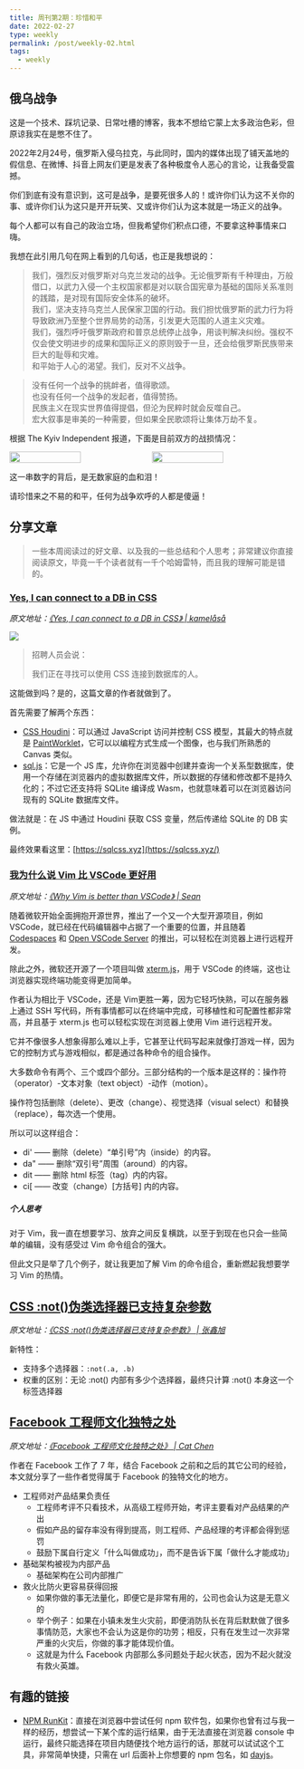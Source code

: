 ```yaml
---
title: 周刊第2期：珍惜和平
date: 2022-02-27
type: weekly
permalink: /post/weekly-02.html
tags: 
  - weekly
---
```


## 俄乌战争
这是一个技术、踩坑记录、日常吐槽的博客，我本不想给它蒙上太多政治色彩，但原谅我实在是憋不住了。

2022年2月24号，俄罗斯入侵乌拉克，与此同时，国内的媒体出现了铺天盖地的假信息、在微博、抖音上网友们更是发表了各种极度令人恶心的言论，让我备受震撼。

你们到底有没有意识到，这可是战争，是要死很多人的！或许你们认为这不关你的事、或许你们认为这只是开开玩笑、又或许你们认为这本就是一场正义的战争。

每个人都可以有自己的政治立场，但我希望你们积点口德，不要拿这种事情来口嗨。

我想在此引用几句在网上看到的几句话，也正是我想说的：
> 我们，强烈反对俄罗斯对乌克兰发动的战争。无论俄罗斯有千种理由，万般借口，以武力入侵一个主权国家都是对以联合国宪章为基础的国际关系准则的践踏，是对现有国际安全体系的破坏。<br />
> 我们，坚决支持乌克兰人民保家卫国的行动。我们担忧俄罗斯的武力行为将导致欧洲乃至整个世界局势的动荡，引发更大范围的人道主义灾难。<br />
> 我们，强烈呼吁俄罗斯政府和普京总统停止战争，用谈判解决纠纷。强权不仅会使文明进步的成果和国际正义的原则毁于一旦，还会给俄罗斯民族带来巨大的耻辱和灾难。<br />
> 和平始于人心的渴望。我们，反对不义战争。

> 没有任何一个战争的挑衅者，值得歌颂。<br />
> 也没有任何一个战争的发起者，值得赞扬。<br />
> 民族主义在现实世界值得提倡，但沦为民粹时就会反噬自己。<br />
> 宏大叙事是审美的一种需要，但如果全民歌颂将让集体万劫不复。<br />

根据 The Kyiv Independent 报道，下面是目前双方的战损情况：

<div style="display: flex;">
    <img width="50%" src="https://gd4ark-1258805822.cos.ap-guangzhou.myqcloud.com/images202202282142093.jpeg">
    <img width="50%" src="https://gd4ark-1258805822.cos.ap-guangzhou.myqcloud.com/images202202282142529.jpeg">
</div>

这一串数字的背后，是无数家庭的血和泪！

请珍惜来之不易的和平，任何为战争欢呼的人都是傻逼！

## 分享文章

> 一些本周阅读过的好文章、以及我的一些总结和个人思考；非常建议你直接阅读原文，毕竟一千个读者就有一千个哈姆雷特，而且我的理解可能是错的。

### [Yes, I can connect to a DB in CSS](https://www.leemeichin.com/posts/yes-i-can-connect-to-a-db-in-css.html)

*原文地址：[《Yes, I can connect to a DB in CSS》 | kamelåså](https://www.leemeichin.com/posts/yes-i-can-connect-to-a-db-in-css.html)*

![](https://www.leemeichin.com/img/yes-i-can-connect-to-a-db-in-css/tweet.jpg)

> 招聘人员会说：
> 
> 
> 我们正在寻找可以使用 CSS 连接到数据库的人。
> 

这能做到吗？是的，这篇文章的作者就做到了。

首先需要了解两个东西：

- [CSS Houdini](https://developer.mozilla.org/zh-CN/docs/Web/Guide/Houdini)：可以通过 JavaScript 访问并控制 CSS 模型，其最大的特点就是 [PaintWorklet](https://developer.mozilla.org/en-US/docs/Web/API/PaintWorklet)，它可以以编程方式生成一个图像，也与我们所熟悉的 Canvas 类似。
- [sql.js](https://sql.js.org/)：它是一个 JS 库，允许你在浏览器中创建并查询一个关系型数据库，使用一个存储在浏览器内的虚拟数据库文件，所以数据的存储和修改都不是持久化的；不过它还支持将 SQLite 编译成 Wasm，也就意味着可以在浏览器访问现有的 SQLite 数据库文件。

做法就是：在 JS 中通过 Houdini 获取 CSS 变量，然后传递给 SQLite 的 DB 实例。

最终效果看这里：[https://sqlcss.xyz](https://sqlcss.xyz/)

### [我为什么说 Vim 比 VSCode 更好用](https://sean-warman.medium.com/why-vim-is-better-than-vscode-d09e2355eb37)

*原文地址：[《Why Vim is better than VSCode》 | Sean](https://sean-warman.medium.com/why-vim-is-better-than-vscode-d09e2355eb37)*

随着微软开始全面拥抱开源世界，推出了一个又一个大型开源项目，例如 VSCode，就已经在代码编辑器中占据了一个重要的位置，并且随着 [Codespaces](https://github.com/features/codespaces) 和 [Open VSCode Server](https://github.com/gitpod-io/openvscode-server) 的推出，可以轻松在浏览器上进行远程开发。

除此之外，微软还开源了一个项目叫做 [xterm.js](https://github.com/xtermjs/xterm.js/)，用于 VSCode 的终端，这也让浏览器实现终端功能变得更加简单。

作者认为相比于 VSCode，还是 Vim更胜一筹，因为它轻巧快熟，可以在服务器上通过 SSH 写代码，所有事情都可以在终端中完成，可移植性和可配置性都非常高，并且基于 xterm.js 也可以轻松实现在浏览器上使用 Vim 进行远程开发。

它并不像很多人想象得那么难以上手，它甚至让代码写起来就像打游戏一样，因为它的控制方式与游戏相似，都是通过各种命令的组合操作。

大多数命令有两个、三个或四个部分。三部分结构的一个版本是这样的：操作符（operator）-文本对象（text object）-动作（motion）。

操作符包括删除（delete）、更改（change）、视觉选择（visual select）和替换（replace），每次选一个使用。

所以可以这样组合：

- di' —— 删除（delete）“单引号”内（inside）的内容。
- da" —— 删除“双引号”周围（around）的内容。
- dit —— 删除 html 标签（tag）内的内容。
- ci[ —— 改变（change）[方括号] 内的内容。

##### 个人思考

对于 Vim，我一直在想要学习、放弃之间反复横跳，以至于到现在也只会一些简单的编辑，没有感受过 Vim 命令组合的强大。

但此文只是举了几个例子，就让我更加了解 Vim 的命令组合，重新燃起我想要学习 Vim 的热情。

## [CSS :not()伪类选择器已支持复杂参数](https://www.zhangxinxu.com/wordpress/2022/02/css-not-pseudo-class-list-argument/?utm_source=tuicool&utm_medium=referral)
*原文地址：[《CSS :not()伪类选择器已支持复杂参数》 | 张鑫旭](https://www.zhangxinxu.com/wordpress/2022/02/css-not-pseudo-class-list-argument/?utm_source=tuicool&utm_medium=referral)*

新特性：

- 支持多个选择器：`:not(.a, .b)`
- 权重的区别：无论 :not() 内部有多少个选择器，最终只计算 :not() 本身这一个标签选择器

## [Facebook 工程师文化独特之处](https://chinese.catchen.me/2022/02/unique-engineering-culture-of-facebook.html)
*原文地址：[《Facebook 工程师文化独特之处》 | Cat Chen](https://chinese.catchen.me/2022/02/unique-engineering-culture-of-facebook.html)*

作者在 Facebook 工作了 7 年，结合 Facebook 之前和之后的其它公司的经验， 本文就分享了一些作者觉得属于 Facebook 的独特文化的地方。

- 工程师对产品结果负责任
    - 工程师考评不只看技术，从高级工程师开始，考评主要看对产品结果的产出
    - 假如产品的留存率没有得到提高，则工程师、产品经理的考评都会得到惩罚
    - 鼓励下属自行定义「什么叫做成功」，而不是告诉下属「做什么才能成功」
- 基础架构被视为内部产品
    - 基础架构在公司内部推广
- 救火比防火更容易获得回报
    - 如果你做的事无法量化，即便它是非常有用的，公司也会认为这是无意义的
    - 举个例子：如果在小镇未发生火灾前，即便消防队长在背后默默做了很多事情防范，大家也不会认为这是你的功劳；相反，只有在发生过一次非常严重的火灾后，你做的事才能体现价值。
    - 这就是为什么 Facebook 内部那么多问题处于起火状态，因为不起火就没有救火英雄。

## 有趣的链接

- [NPM RunKit](https://npm.runkit.com)：直接在浏览器中尝试任何 npm 软件包，如果你也曾有过与我一样的经历，想尝试一下某个库的运行结果，由于无法直接在浏览器 console 中运行，最终只能选择在项目内随便找个地方运行的话，那就可以试试这个工具，非常简单快捷，只需在 url 后面补上你想要的 npm 包名，如 [dayjs](https://npm.runkit.com/dayjs)。
